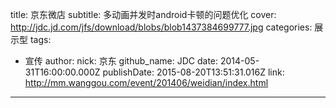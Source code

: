 title: 京东微店
subtitle: 多动画并发时android卡顿的问题优化
cover: http://jdc.jd.com/jfs/download/blobs/blob1437384699777.jpg
categories: 展示型
tags:
  - 宣传
author:
  nick: 京东
  github_name: JDC
date: 2014-05-31T16:00:00.000Z
publishDate: 2015-08-20T13:51:31.016Z
link: http://mm.wanggou.com/event/201406/weidian/index.html
---